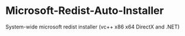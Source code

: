 # Microsoft-Redist-Auto-Installer
System-wide microsoft redist installer (vc++ x86 x64 DirectX and .NET)
